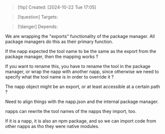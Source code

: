 
>[!tip] Created: [2024-10-22 Tue 17:05]

>[!question] Targets: 

>[!danger] Depends: 

We are wrapping the "exports" functionality of the package manager.  All package managers do this as their primary function.

If the napp expected the tool name to be the same as the export from the package manager, then the mapping works ?

If you want to rename this, you have to rename the tool in the package manager, or wrap the napp with another napp, since otherwise we need to specify what the tool name is in order to override it ?

The napp object might be an export, or at least accessible at a certain path ?

Need to align things with the napp.json and the internal package manager.

napps can rewrite the tool names of the napps they import, too.

If it is a napp, it is also an npm package, and so we can import code from other napps as tho they were native modules.